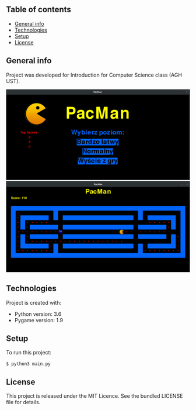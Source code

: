 ## Table of contents
* [General info](#general-info)
* [Technologies](#technologies)
* [Setup](#setup)
* [License](#license)

## General info
Project was developed for Introduction for Computer Science class (AGH UST).

![MENU](screenshots/pacman1.png)
![MainWindow](screenshots/pacman2.png)

## Technologies
Project is created with:
* Python version: 3.6
* Pygame version: 1.9

## Setup
To run this project:
```
$ python3 main.py
```

## License
This project is released under the MIT Licence. See the bundled LICENSE file for details.
